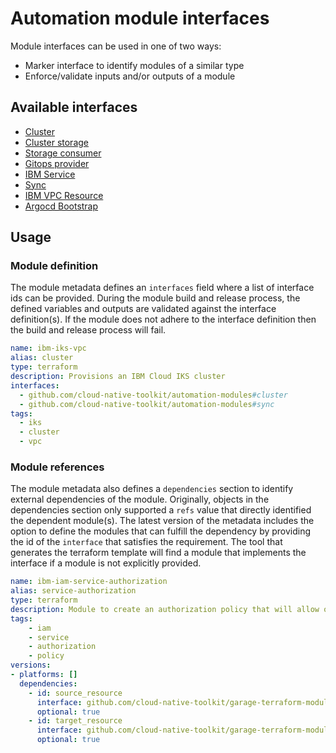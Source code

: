 # Automation module interfaces

Module interfaces can be used in one of two ways:

- Marker interface to identify modules of a similar type
- Enforce/validate inputs and/or outputs of a module

## Available interfaces

- [Cluster](cluster.yaml)
- [Cluster storage](cluster-storage.yaml)
- [Storage consumer](storage-consumer.yaml)
- [Gitops provider](gitops-provider.yaml)
- [IBM Service](ibm-service.yaml)
- [Sync](sync.yaml)
- [IBM VPC Resource](ibm-vpc-resource.yaml)
- [Argocd Bootstrap](argocd-bootstrap.yaml)

## Usage

### Module definition

The module metadata defines an `interfaces` field where a list of interface ids can be provided. During the module build and release process, the defined variables and outputs are validated against the interface definition(s). If the module does not adhere to the interface definition then the build and release process will fail.

```yaml
name: ibm-iks-vpc
alias: cluster
type: terraform
description: Provisions an IBM Cloud IKS cluster
interfaces:
  - github.com/cloud-native-toolkit/automation-modules#cluster
  - github.com/cloud-native-toolkit/automation-modules#sync
tags:
  - iks
  - cluster
  - vpc
```

### Module references

The module metadata also defines a `dependencies` section to identify external dependencies of the module. Originally, objects in the dependencies section only supported a `refs` value that directly identified the dependent module(s). The latest version of the metadata includes the option to define the modules that can fulfill the dependency by providing the id of the `interface` that satisfies the requirement. The tool that generates the terraform template will find a module that implements the interface if a module is not explicitly provided.

```yaml
name: ibm-iam-service-authorization
alias: service-authorization
type: terraform
description: Module to create an authorization policy that will allow one service to access another.
tags:
    - iam
    - service
    - authorization
    - policy
versions:
- platforms: []
  dependencies:
    - id: source_resource
      interface: github.com/cloud-native-toolkit/garage-terraform-modules#ibm-service
      optional: true
    - id: target_resource
      interface: github.com/cloud-native-toolkit/garage-terraform-modules#ibm-service
      optional: true
```
